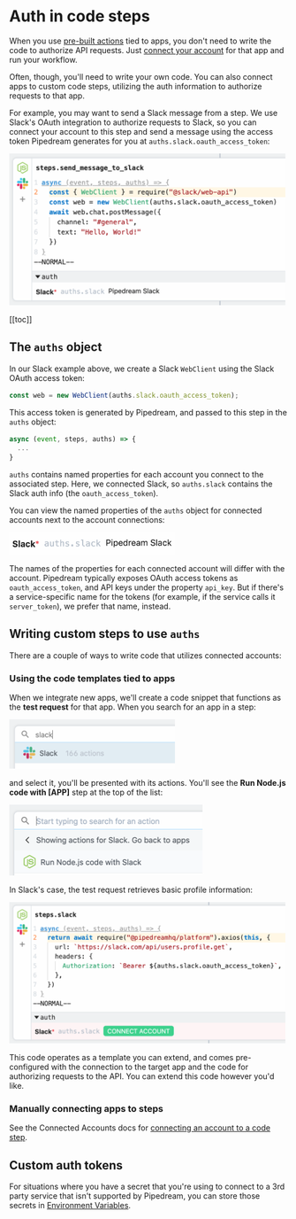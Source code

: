 # Auth in code steps

When you use [pre-built actions](/workflows/steps/actions/) tied to apps, you don't need to write the code to authorize API requests. Just [connect your account](/connected-accounts/#connecting-accounts) for that app and run your workflow.

Often, though, you'll need to write your own code. You can also connect apps to custom code steps, utilizing the auth information to authorize requests to that app.

For example, you may want to send a Slack message from a step. We use Slack's OAuth integration to authorize requests to Slack, so you can connect your account to this step and send a message using the access token Pipedream generates for you at `auths.slack.oauth_access_token`:

<div>
<img alt="Slack code step using access token" width="500" src="./images/slack-token.png">
</div>

[[toc]]

## The `auths` object

In our Slack example above, we create a Slack `WebClient` using the Slack OAuth access token:

```javascript
const web = new WebClient(auths.slack.oauth_access_token);
```

This access token is generated by Pipedream, and passed to this step in the `auths` object:

```javascript
async (event, steps, auths) => {
  ...
}
```

`auths` contains named properties for each account you connect to the associated step. Here, we connected Slack, so `auths.slack` contains the Slack auth info (the `oauth_access_token`).

You can view the named properties of the `auths` object for connected accounts next to the account connections:

<div>
<img alt="Slack auths object" width="300" src="./images/auths-property.png">
</div>

The names of the properties for each connected account will differ with the account. Pipedream typically exposes OAuth access tokens as `oauth_access_token`, and API keys under the property `api_key`. But if there's a service-specific name for the tokens (for example, if the service calls it `server_token`), we prefer that name, instead.

## Writing custom steps to use `auths`

There are a couple of ways to write code that utilizes connected accounts:

### Using the code templates tied to apps

When we integrate new apps, we'll create a code snippet that functions as the **test request** for that app. When you search for an app in a step:

<div>
<img alt="Search for Slack" width="300" src="./images/search-for-slack.png">
</div>

and select it, you'll be presented with its actions. You'll see the **Run Node.js code with [APP]** step at the top of the list:

<div>
<img alt="Run Node.js code with app (Slack)" width="350" src="./images/run-node-js-code-with-slack.png">
</div>

In Slack's case, the test request retrieves basic profile information:

<div>
<img alt="Slack test request" width="500" src="./images/slack-test-request.png">
</div>

This code operates as a template you can extend, and comes pre-configured with the connection to the target app and the code for authorizing requests to the API. You can extend this code however you'd like.

### Manually connecting apps to steps

See the Connected Accounts docs for [connecting an account to a code step](/connected-accounts/#from-a-code-step).

## Custom auth tokens

For situations where you have a secret that you're using to connect to a 3rd party service that isn't supported by Pipedream, you can store those secrets in [Environment Variables](/environment-variables/).

<Footer />
